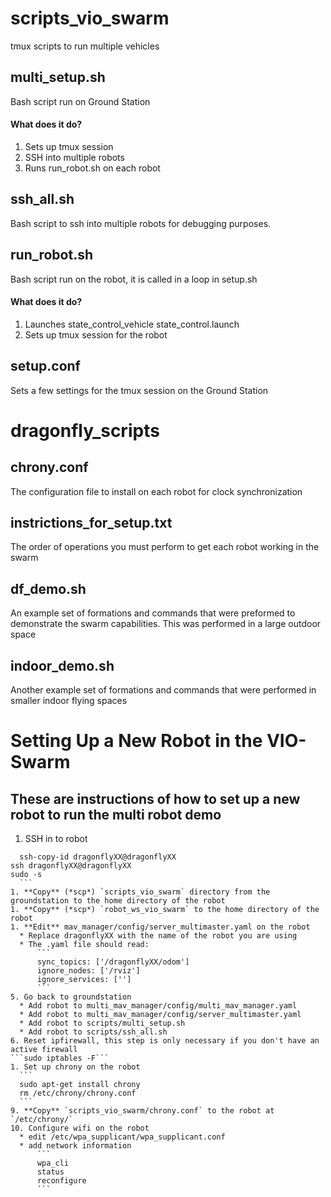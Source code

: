 # scripts_vio_swarm
tmux scripts to run multiple vehicles

## multi_setup.sh
Bash script run on Ground Station
#### What does it do?
1) Sets up tmux session
2) SSH into multiple robots
3) Runs run_robot.sh on each robot

## ssh_all.sh
Bash script to ssh into multiple robots for debugging purposes.


## run_robot.sh
Bash script run on the robot, it is called in a loop in setup.sh
#### What does it do?
1) Launches state_control_vehicle state_control.launch
2) Sets up tmux session for the robot


## setup.conf
Sets a few settings for the tmux session on the Ground Station
# dragonfly_scripts

## chrony.conf
The configuration file to install on each robot for clock synchronization

## instrictions_for_setup.txt
The order of operations you must perform to get each robot working in the swarm

## df_demo.sh
An example set of formations and commands that were preformed to demonstrate the swarm capabilities. This was performed in a large outdoor space

## indoor_demo.sh
Another example set of formations and commands that were performed in smaller indoor flying spaces

# Setting Up a New Robot in the VIO-Swarm
## These are instructions of how to set up a new robot to run the multi robot demo

1. SSH in to robot
  ```
    ssh-copy-id dragonflyXX@dragonflyXX
  ssh dragonflyXX@dragonflyXX
  sudo -s
    ```
1. **Copy** (*scp*) `scripts_vio_swarm` directory from the groundstation to the home directory of the robot
1. **Copy** (*scp*) `robot_ws_vio_swarm` to the home directory of the robot
1. **Edit** mav_manager/config/server_multimaster.yaml on the robot
    * Replace dragonflyXX with the name of the robot you are using
    * The .yaml file should read:
        ```
        sync_topics: ['/dragonflyXX/odom']
        ignore_nodes: ['/rviz']
        ignore_services: ['']
        ```
5. Go back to groundstation
    * Add robot to multi_mav_manager/config/multi_mav_manager.yaml
    * Add robot to multi_mav_manager/config/server_multimaster.yaml
    * Add robot to scripts/multi_setup.sh
    * Add robot to scripts/ssh_all.sh
6. Reset ipfirewall, this step is only necessary if you don't have an active firewall
```sudo iptables -F```
1. Set up chrony on the robot
    ```
    sudo apt-get install chrony
    rm /etc/chrony/chrony.conf
    ```
9. **Copy** `scripts_vio_swarm/chrony.conf` to the robot at `/etc/chrony/` 
10. Configure wifi on the robot
    * edit /etc/wpa_supplicant/wpa_supplicant.conf
    * add network information
        ```
        wpa_cli
        status
        reconfigure
        ```

